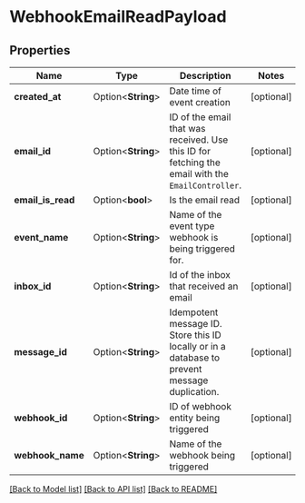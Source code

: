 # WebhookEmailReadPayload

## Properties

Name | Type | Description | Notes
------------ | ------------- | ------------- | -------------
**created_at** | Option<**String**> | Date time of event creation | [optional]
**email_id** | Option<**String**> | ID of the email that was received. Use this ID for fetching the email with the `EmailController`. | [optional]
**email_is_read** | Option<**bool**> | Is the email read | [optional]
**event_name** | Option<**String**> | Name of the event type webhook is being triggered for. | [optional]
**inbox_id** | Option<**String**> | Id of the inbox that received an email | [optional]
**message_id** | Option<**String**> | Idempotent message ID. Store this ID locally or in a database to prevent message duplication. | [optional]
**webhook_id** | Option<**String**> | ID of webhook entity being triggered | [optional]
**webhook_name** | Option<**String**> | Name of the webhook being triggered | [optional]

[[Back to Model list]](../README#documentation-for-models) [[Back to API list]](../README#documentation-for-api-endpoints) [[Back to README]](../README)


